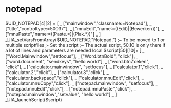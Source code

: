 # notepad
 $UID_NOTEPAD[4][2] = [ _ ["mainwindow","classname:=Notepad"], _ ["title","controltype:=50037"], _ ["mnuEdit","name:=((Edit)|(Bewerken))"], _ ["mnuPaste","name:=((Paste.*)|(Plak.*))"] _ ] _UIA_setVarsFromArray($UID_NOTEPAD,"Notepad.")  ;~ To be moved to 1 or multiple scriptfiles ;- Set the script ;~ The actual script, 50,10 is only there if a lot of lines and parameters are needed  local $script[50][10]= [ _ ["Word.Mainwindow","setfocus"], _ ["Word.btnBold",   "click"], _ ["word.document",  "sendkeys", "hello world"], _ ["word.btnZoeken", "click"],  _ ["calculator.mainwindow", "setfocus"], _ ["calculator.1","click"], _ ["calculator.2","click"], _ ["calculator.3","click"], _ ["calculator.backspace","click"], _ ["calculator.mnuEdit","click"], _ ["calculator.mnuCopy","click"], _ ["notepad.mainwindow", "setfocus"], _ ["notepad.mnuEdit","click"], _ ["notepad.mnuPaste","click"], _ ["notepad.mainwindow","setvalue", "hello world"] _ ]  _UIA_launchScript($script)
